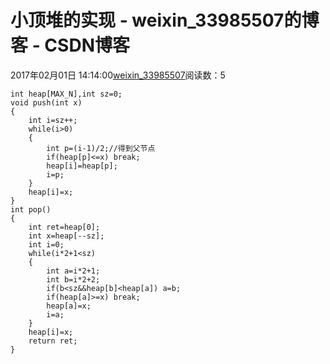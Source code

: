 # 小顶堆的实现 - weixin_33985507的博客 - CSDN博客
2017年02月01日 14:14:00[weixin_33985507](https://me.csdn.net/weixin_33985507)阅读数：5
```
int heap[MAX_N],int sz=0;
void push(int x)
{
    int i=sz++;
    while(i>0)
    {
        int p=(i-1)/2;//得到父节点
        if(heap[p]<=x) break;
        heap[i]=heap[p];
        i=p;
    }
    heap[i]=x;
}
int pop()
{
    int ret=heap[0];
    int x=heap[--sz];
    int i=0;
    while(i*2+1<sz)
    {
        int a=i*2+1;
        int b=i*2+2;
        if(b<sz&&heap[b]<heap[a]) a=b;
        if(heap[a]>=x) break;
        heap[a]=x;
        i=a;
    }
    heap[i]=x;
    return ret;
}
```
